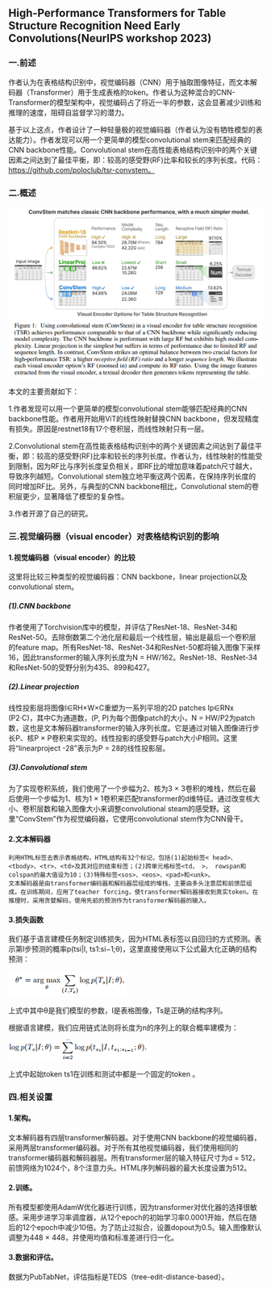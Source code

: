 ## High-Performance Transformers for Table Structure Recognition Need Early Convolutions(NeurIPS workshop 2023)

### 一.前述
作者认为在表格结构识别中，视觉编码器（CNN）用于抽取图像特征，而文本解码器（Transformer）用于生成表格的token。作者认为这种混合的CNN-Transformer的模型架构中，视觉编码占了将近一半的参数，这会显著减少训练和推理的速度，阻碍自监督学习的潜力。

基于以上这点，作者设计了一种轻量极的视觉编码器（作者认为没有牺牲模型的表达能力）。作者发现可以用一个更简单的模型convolutional stem来匹配经典的CNN backbone性能。Convolutional stem在高性能表格结构识别中的两个关键因素之间达到了最佳平衡，即：较高的感受野(RF)比率和较长的序列长度。代码：https://github.com/poloclub/tsr-convstem。

### 二.概述
![](./1.png)

本文的主要贡献如下：

1.作者发现可以用一个更简单的模型convolutional stem能够匹配经典的CNN backbone性能。作者用开始用ViT的线性映射替换CNN backbone，但发现精度有损失。原因是restnet18有17个卷积层，而线性映射只有一层。

2.Convolutional stem在高性能表格结构识别中的两个关键因素之间达到了最佳平衡，即：较高的感受野(RF)比率和较长的序列长度。作者认为，线性映射的性能受到限制，因为RF比与序列长度呈负相关，即RF比的增加意味着patch尺寸越大，导致序列越短。Convolutional stem独立地平衡这两个因素，在保持序列长度的同时增加RF比。另外，与典型的CNN backbone相比，Convolutional stem的卷积层更少，显著降低了模型的复杂性。

3.作者开源了自己的研究。

### 三.视觉编码器（visual encoder）对表格结构识别的影响
#### 1.视觉编码器（visual encoder）的比较
这里将比较三种类型的视觉编码器：CNN backbone，linear projection以及convolutional stem。
##### (1).CNN backbone
作者使用了Torchvision库中的模型，并评估了ResNet-18、ResNet-34和ResNet-50。去除倒数第二个池化层和最后一个线性层，输出是最后一个卷积层的feature map。所有ResNet-18、ResNet-34和ResNet-50都将输入图像下采样16，因此transformer的输入序列长度为N = HW/162。ResNet-18、ResNet-34和ResNet-50的受野分别为435、899和427。
##### (2).Linear projection
线性投影层将图像I∈RH×W×C重塑为一系列平坦的2D patches Ip∈RNx (P2·C)，其中C为通道数，(P, P)为每个图像patch的大小，N = HW/P2为patch数，这也是文本解码器transformer的输入序列长度。它是通过对输入图像进行步长P、核P × P卷积来实现的。线性投影的感受野与patch大小P相同。这里将“linearproject -28”表示为P = 28的线性投影层。
##### (3).Convolutional stem
为了实现卷积系统，我们使用了一个步幅为2、核为3 × 3卷积的堆栈，然后在最后使用一个步幅为1、核为1 × 1卷积来匹配transformer的d维特征。通过改变核大小、卷积层数和输入图像大小来调整convolutional steam的感受野。这里“ConvStem”作为视觉编码器，它使用convolutional stem作为CNN骨干。
#### 2.文本解码器
    利用HTML标签去表示表格结构，HTML结构有32个标记，包括(1)起始标签< head>、<tbody>、<tr>、<td>及其对应的结束标签；(2)跨单元格标签<td， >， rowspan和colspan的最大值设为10；(3)特殊标签<sos>、<eos>、<pad>和<unk>。
    文本解码器是由transformer编码器和解码器层组成的堆栈，主要由多头注意层和前馈层组成。在训练期间，应用了teacher forcing，使transformer解码器接收到真实token。在推理时，采用贪婪解码，使用先前的预测作为transformer解码器的输入。
#### 3.损失函数
我们基于语言建模任务制定训练损失，因为HTML表标签以自回归的方式预测。表示第I步预测的概率p(tsi|I, ts1:si−1;θ)，这里直接使用以下公式最大化正确的结构预测：

![](./2.png)

上式中其中θ是我们模型的参数，I是表格图像，Ts是正确的结构序列。

根据语言建模，我们应用链式法则将长度为n的序列上的联合概率建模为：

![](./3.png)

上式中起始token ts1在训练和测试中都是一个固定的token <sos>。

### 四.相关设置
#### 1.架构。
文本解码器有四层transformer解码器。对于使用CNN backbone的视觉编码器，采用两层transformer编码器。对于所有其他视觉编码器，我们使用相同的transformer编码器和解码器层。所有transformer层的输入特征尺寸为d = 512，前馈网络为1024个，8个注意力头。HTML序列解码器的最大长度设置为512。
#### 2.训练。
所有模型都使用AdamW优化器进行训练，因为transformer对优化器的选择很敏感。采用步进学习率调度器，从12个epoch的初始学习率0.0001开始，然后在随后的12个epoch中减少10倍。为了防止过拟合，设置dopout为0.5。输入图像默认调整为448 × 448，并使用均值和标准差进行归一化。
#### 3.数据和评估。
数据为PubTabNet，评估指标是TEDS（tree-edit-distance-based）。


